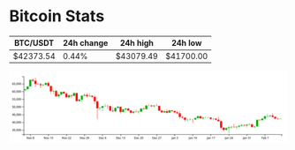 # Bitcoin Stats

BTC/USDT|24h change|24h high|24h low|
|---|---|---|---|
|$42373.54|0.44%|$43079.49|$41700.00|

<img src="./chart.svg">
